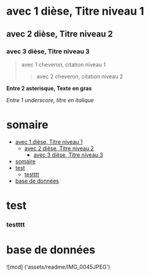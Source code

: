 # avec 1 dièse, Titre niveau 1
## avec 2 dièse, Titre niveau 2
### avec 3 dièse, Titre niveau 3

> avec 1 cheveron, citation niveau 1
>> avec 2 cheveron, citation niveau 2

**Entre 2 asterisque, Texte en gras**

_Entre 1 underscore, titre en italique_

# somaire
- [avec 1 dièse, Titre niveau 1](#avec-1-dièse-titre-niveau-1)
  - [avec 2 dièse, Titre niveau 2](#avec-2-dièse-titre-niveau-2)
    - [avec 3 dièse, Titre niveau 3](#avec-3-dièse-titre-niveau-3)
- [somaire](#somaire)
- [test](#test)
    - [testttt](#testttt)
- [base de données](#base-de-données)



# test
### testttt






# base de données 
![mcd] ('assets/readme/IMG_0045JPEG')
